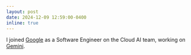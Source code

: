 ```yaml
---
layout: post
date: 2024-12-09 12:59:00-0400
inline: true
---
```


<!-- A simple inline announcement. -->
I joined [Google](https://www.google.com/) as a Software Engineer on the Cloud AI team, working on [Gemini](gemini.google.com).